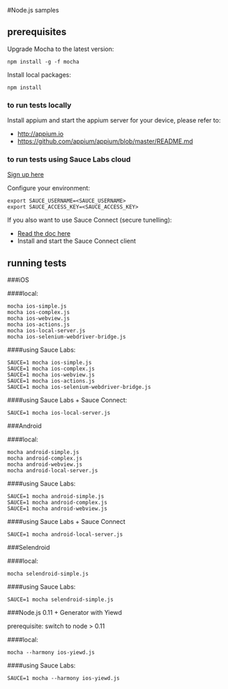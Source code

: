 #Node.js samples

## prerequisites

Upgrade Mocha to the latest version:

```
npm install -g -f mocha
```

Install local packages:

```
npm install
```

### to run tests locally

Install appium and start the appium server for your device, please refer to:

- http://appium.io
- https://github.com/appium/appium/blob/master/README.md

### to run tests using Sauce Labs cloud

[Sign up here](https://saucelabs.com/signup/trial)

Configure your environment:

```
export SAUCE_USERNAME=<SAUCE_USERNAME>
export SAUCE_ACCESS_KEY=<SAUCE_ACCESS_KEY>
```

If you also want to use Sauce Connect (secure tunelling):

- [Read the doc here](https://saucelabs.com/docs/connect)
- Install and start the Sauce Connect client 

## running tests

###iOS

####local:

```
mocha ios-simple.js
mocha ios-complex.js
mocha ios-webview.js
mocha ios-actions.js
mocha ios-local-server.js
mocha ios-selenium-webdriver-bridge.js
```

####using Sauce Labs:

```
SAUCE=1 mocha ios-simple.js
SAUCE=1 mocha ios-complex.js
SAUCE=1 mocha ios-webview.js
SAUCE=1 mocha ios-actions.js
SAUCE=1 mocha ios-selenium-webdriver-bridge.js
```

####using Sauce Labs + Sauce Connect:

```
SAUCE=1 mocha ios-local-server.js
```

###Android

####local:

```
mocha android-simple.js
mocha android-complex.js
mocha android-webview.js
mocha android-local-server.js
```

####using Sauce Labs:

```
SAUCE=1 mocha android-simple.js
SAUCE=1 mocha android-complex.js
SAUCE=1 mocha android-webview.js
```

####using Sauce Labs + Sauce Connect

```
SAUCE=1 mocha android-local-server.js
```

###Selendroid

####local:

```
mocha selendroid-simple.js
```

####using Sauce Labs:

```
SAUCE=1 mocha selendroid-simple.js
```

###Node.js 0.11 + Generator with Yiewd

prerequisite: switch to node > 0.11

####local:

```
mocha --harmony ios-yiewd.js
```

####using Sauce Labs:

```
SAUCE=1 mocha --harmony ios-yiewd.js
```
